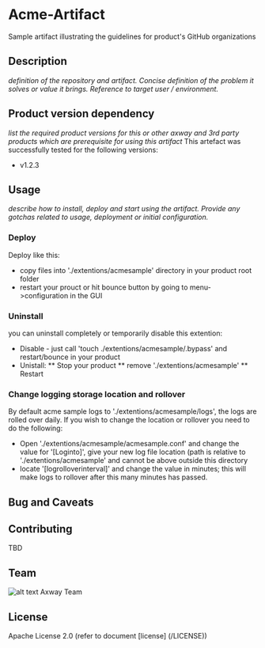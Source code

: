# Acme-Artifact
Sample artifact illustrating the guidelines for product's GitHub organizations
## Description
_definition of the repository and artifact. Concise definition of the problem it solves or value it brings. Reference to target user / environment._

## Product version dependency
_list the required product versions for this or other axway and 3rd party products which are prerequisite for using this artifact_
This artefact was successfully tested for the following versions:
- v1.2.3


## Usage
_describe how to install, deploy and start using the artifact. Provide any gotchas related to usage, deployment or initial configuration._

### Deploy
Deploy like this:
* copy files into './extentions/acmesample' directory in your product root folder
* restart your prouct or hit bounce button by going to menu->configuration in the GUI

### Uninstall
you can uninstall completely or temporarily disable this extention:
* Disable - just call 'touch ./extentions/acmesample/.bypass' and restart/bounce in your product
* Unistall:
** Stop your product
** remove './extentions/acmesample'
** Restart

### Change logging storage location and rollover
By default acme sample logs to './extentions/acmesample/logs', the logs are rolled over daily. If you wish to change the location or rollover you need to do the following:
* Open './extentions/acmesample/acmesample.conf' and change the value for '[Loginto]', give your new log file location (path is relative to './extentions/acmesample' and cannot be above outside this directory
* locate '[logrolloverinterval]' and change the value in minutes; this will make logs to rollover after this many minutes has passed.


## Bug and Caveats


## Contributing

TBD

## Team

![alt text][Axwaylogo] Axway Team

[Axwaylogo]: https://github.com/Axway-API-Management/Common/blob/master/img/AxwayLogoSmall.png  "Axway logo"


## License
Apache License 2.0 (refer to document [license] (/LICENSE))

